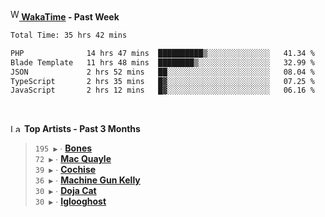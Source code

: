 <img src="https://github.com/dxnter/dxnter/assets/17434202/67b21fa4-d36d-46f9-9dec-f23d976b00ef" alt="WakaTime Logo" width="14" height="18"/><a href="https://wakatime.com/@dxnter" target="_blank"><strong> WakaTime</strong></a><strong> - Past Week</strong>

<!--START_SECTION:waka-->

```txt
Total Time: 35 hrs 42 mins

PHP              14 hrs 47 mins  ██████████▒░░░░░░░░░░░░░░   41.34 %
Blade Template   11 hrs 48 mins  ████████▒░░░░░░░░░░░░░░░░   32.99 %
JSON             2 hrs 52 mins   ██░░░░░░░░░░░░░░░░░░░░░░░   08.04 %
TypeScript       2 hrs 35 mins   █▓░░░░░░░░░░░░░░░░░░░░░░░   07.25 %
JavaScript       2 hrs 12 mins   █▓░░░░░░░░░░░░░░░░░░░░░░░   06.16 %
```

<!--END_SECTION:waka-->

<br/>

<!--START_LASTFM_ARTISTS:{"period": "3month", "rows": 6}-->
<a href="https://last.fm" target="_blank"><img src="https://user-images.githubusercontent.com/17434202/215290617-e793598d-d7c9-428f-9975-156db1ba89cc.svg" alt="Last.fm Logo" width="18" height="13"/></a> **Top Artists - Past 3 Months**

> `195 ▶️` ∙ **[Bones](https://www.last.fm/music/Bones)**<br/>
> `72 ▶️` ∙ **[Mac Quayle](https://www.last.fm/music/Mac+Quayle)**<br/>
> `39 ▶️` ∙ **[Cochise](https://www.last.fm/music/Cochise)**<br/>
> `36 ▶️` ∙ **[Machine Gun Kelly](https://www.last.fm/music/Machine+Gun+Kelly)**<br/>
> `30 ▶️` ∙ **[Doja Cat](https://www.last.fm/music/Doja+Cat)**<br/>
> `30 ▶️` ∙ **[Iglooghost](https://www.last.fm/music/Iglooghost)**<br/>
<!--END_LASTFM_ARTISTS-->
